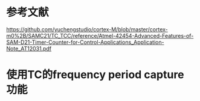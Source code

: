# 参考文献
https://github.com/yuchengstudio/cortex-M/blob/master/cortex-m0%2B/SAMC21/TC_TCC/reference/Atmel-42454-Advanced-Features-of-SAM-D21-Timer-Counter-for-Control-Applications_Application-Note_AT12031.pdf


# 使用TC的frequency period capture 功能
